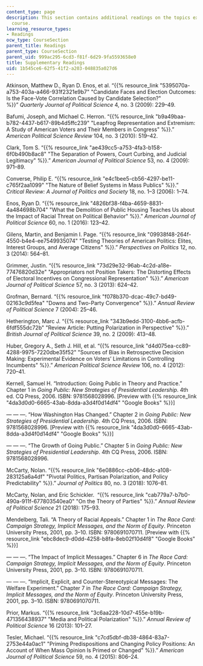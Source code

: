 ```yaml
---
content_type: page
description: This section contains additional readings on the topics explored in the
  course.
learning_resource_types:
- Readings
ocw_type: CourseSection
parent_title: Readings
parent_type: CourseSection
parent_uid: 999ac295-6cd3-f81f-6d29-9fa5593658e0
title: Supplementary Readings
uid: 1b545ce6-62f5-41f2-a203-048835a027d6
---
```


Atkinson, Matthew D., Ryan D. Enos, et al. “{{% resource_link "5395070a-a753-403a-a466-931f2321e9b7" "Candidate Faces and Election Outcomes: Is the Face-Vote Correlation Caused by Candidate Selection?" %}}” _Quarterly Journal of Political Science_ 4, no. 3 (2009): 229–49. 

Bafumi, Joseph, and Michael C. Herron. “{{% resource_link "b9a49baa-b782-4437-b617-89b4d5ffc239" "Leapfrog Representation and Extremism: A Study of American Voters and Their Members in Congress" %}}.” _American Political Science Review_ 104, no. 3 (2010): 519–42. 

Clark, Tom S. “{{% resource_link "ae439cc5-a753-4fa3-b158-6f0b490b8ac8" "The Separation of Powers, Court Curbing, and Judicial Legitimacy" %}}.” _American Journal of Political Science_ 53, no. 4 (2009): 971–89.

Converse, Philip E. “{{% resource_link "e4c1bee5-cb56-4297-be11-c765f2aa1099" "The Nature of Belief Systems in Mass Publics" %}}.” _Critical Review: A Journal of Politics and Society_ 18, no. 1–3 (2006): 1–74.

Enos, Ryan D. “{{% resource_link "4826bf38-f4ba-4659-8831-4a484698b704" "What the Demolition of Public Housing Teaches Us about the Impact of Racial Threat on Political Behavior" %}}.” _American Journal of Political Science_ 60, no. 1 (2016): 123–42.

Gilens, Martin, and Benjamin I. Page. “{{% resource_link "09938f48-264f-4550-b4e4-ee7549935074" "Testing Theories of American Politics: Elites, Interest Groups, and Average Citizens" %}}.” _Perspectives on Politics_ 12, no. 3 (2014): 564–81.

Grimmer, Justin. “{{% resource_link "73d29e32-96ab-4c2d-a18e-77476820d32e" "Appropriators not Position Takers: The Distorting Effects of Electoral Incentives on Congressional Representation" %}}.” _American Journal of Political Science_ 57, no. 3 (2013): 624–42.

Grofman, Bernard. “{{% resource_link "f078b370-dcac-49c7-bd49-02163c9d5fea" "Downs and Two-Party Convergence" %}}.” _Annual Review of Political Science_ 7 (2004): 25–46.

Hetherington, Marc J. “{{% resource_link "343b9edd-3100-4bb6-acfb-6fdf555dc72b" "Review Article: Putting Polarization in Perspective" %}}.” _British Journal of Political Science_ 39, no. 2 (2009): 413–48.

Huber, Gregory A., Seth J. Hill, et al. “{{% resource_link "d4d075ea-cc89-4288-9975-7220dbe35f52" "Sources of Bias in Retrospective Decision Making: Experimental Evidence on Voters’ Limitations in Controlling Incumbents" %}}.” _American Political Science Review_ 106, no. 4 (2012): 720–41.

Kernell, Samuel H. “Introduction: Going Public in Theory and Practice.” Chapter 1 in _Going Public: New Strategies of Presidential Leadership_. 4th ed. CQ Press, 2006. ISBN: ‎9781568028996. \[Preview with {{% resource_link "4da3d0d0-6665-43ab-8dda-a3d4f0d14df4" "Google Books" %}}\]

— — —. “How Washington Has Changed.” Chapter 2 in _Going Public: New Strategies of Presidential Leadership_. 4th CQ Press, 2006. ISBN: ‎9781568028996. \[Preview with {{% resource_link "4da3d0d0-6665-43ab-8dda-a3d4f0d14df4" "Google Books" %}}\]

— — —. “The Growth of Going Public.” Chapter 5 in _Going Public: New Strategies of Presidential Leadership_. 4th CQ Press, 2006. ISBN: ‎9781568028996. 

McCarty, Nolan. “{{% resource_link "6e0886cc-cb06-48dc-a108-283125a6a4df" "Pivotal Politics, Partisan Polarization, and Policy Predictability" %}}.” _Journal of Politics_ 80, no. 3 (2018): 1076–81.

McCarty, Nolan, and Eric Schickler.  “{{% resource_link "cab779a7-b7b0-490a-911f-677803540ea0" "On the Theory of Parties" %}}.” _Annual Review of Political Science_ 21 (2018): 175–93.

Mendelberg, Tali. “A Theory of Racial Appeals.” Chapter 1 in _The Race Card: Campaign Strategy, Implicit Messages, and the Norm of Equity_. Princeton University Press, 2001, pp. 3–10. ISBN: ‎9780691070711. \[Preview with {{% resource_link "ebc8dec9-d0dd-4258-b8fa-8eb02f10d4f8" "Google Books" %}}\]

— — —. “The Impact of Implicit Messages.” Chapter 6 in _The Race Card: Campaign Strategy, Implicit Messages, and the Norm of Equity_. Princeton University Press, 2001, pp. 3–10. ISBN: ‎9780691070711. 

— — —. “Implicit, Explicit, and Counter-Stereotypical Messages: The Welfare Experiment.” Chapter 7 in _The Race Card: Campaign Strategy, Implicit Messages, and the Norm of Equity_. Princeton University Press, 2001, pp. 3–10. ISBN: ‎9780691070711. 

Prior, Markus. “{{% resource_link "3c6aa228-10d7-455e-b19b-471356438937" "Media and Political Polarization" %}}.” _Annual Review of Political Science_ 16 (2013): 101–27.

Tesler, Michael. “{{% resource_link "c7cd5dbf-db38-4864-83a7-2753e44a0ac1" "Priming Predispositions and Changing Policy Positions: An Account of When Mass Opinion Is Primed or Changed" %}}.” _American Journal of Political Science_ 59, no. 4 (2015): 806–24.